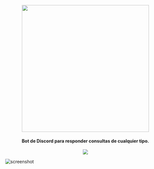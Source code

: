 <h1 align="center">
  <br>
  <a href="http://www.amitmerchant.com/electron-markdownify"><img src="https://media.discordapp.net/attachments/1197653255526826034/1197755209724727316/logo-dinamowhite.jpg?ex=65bc6b77&is=65a9f677&hm=4d5ed53d64037956f424888a27f783b1d7e89c39745834aa6a4fbf2ec775d557&=&format=webp"width="400"></a>
</h1>

<h4 align="center">Bot de Discord para responder consultas de cualquier tipo.</h4>

<p align="center">
  <a href="https://www.paypal.me/AmitMerchant">
    <img src="https://img.shields.io/badge/ReactJS-30adf0">
  </a>
</p>

![screenshot](https://res.cloudinary.com/dn7fidyht/image/upload/v1705599828/ohsorp90ppcvquxwvkv4.png)

